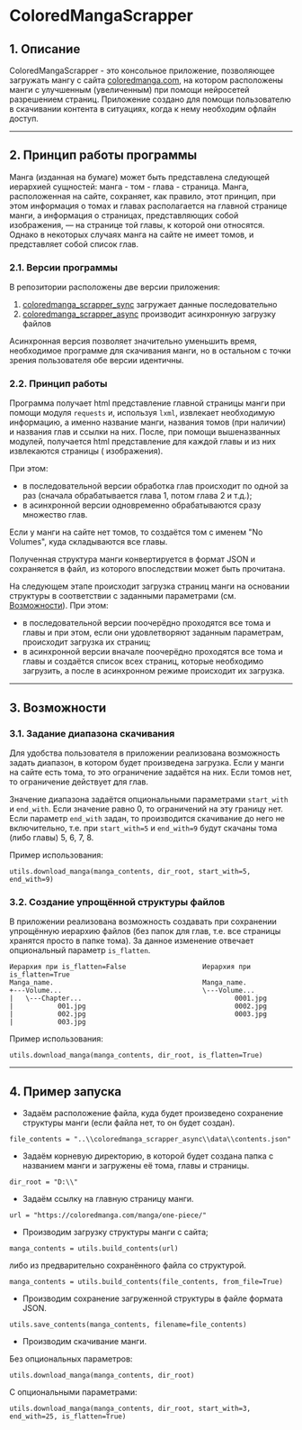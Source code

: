 # ColoredMangaScrapper

## 1. Описание

ColoredMangaScrapper - это консольное приложение, позволяющее загружать мангу с
сайта [coloredmanga.com](https://coloredmanga.com/), на котором расположены манги с улучшенным (увеличенным) при помощи
нейросетей разрешением страниц. Приложение создано для помощи пользователю в скачивании контента в ситуациях, когда к
нему необходим офлайн доступ.

---

## 2. Принцип работы программы

Манга (изданная на бумаге) может быть представлена следующей иерархией сущностей: манга - том - глава - страница. Манга,
расположенная на сайте, сохраняет, как правило, этот принцип, при этом информация о томах и главах располагается на
главной странице манги, а информация о страницах, представляющих собой изображения, — на странице той главы, к которой
они относятся. Однако в некоторых случаях манга на сайте не имеет томов, и представляет собой список глав.

### 2.1. Версии программы

В репозитории расположены две версии приложения:

1) [coloredmanga_scrapper_sync](https://github.com/alexs2011/coloredmanga_scrapper/tree/master/coloredmanga_scrapper_sync)
   загружает данные последовательно
2) [coloredmanga_scrapper_async](https://github.com/alexs2011/coloredmanga_scrapper/tree/master/coloredmanga_scrapper_async)
   производит асинхронную загрузку файлов

Асинхронная версия позволяет значительно уменьшить время, необходимое программе для скачивания манги, но в остальном с
точки зрения пользователя обе версии идентичны.

### 2.2. Принцип работы

Программа получает html представление главной страницы манги при помощи модуля `requests` и, используя `lxml`, извлекает
необходимую информацию, а именно название манги, названия томов (при наличии) и названия глав и ссылки на них. После,
при помощи вышеназванных модулей, получается html представление для каждой главы и из них извлекаются страницы (
изображения).

При этом:

- в последовательной версии обработка глав происходит по одной за раз (сначала обрабатывается глава 1, потом глава 2 и
  т.д.);
- в асинхронной версии одновременно обрабатываются сразу множество глав.

Если у манги на сайте нет томов, то создаётся том с именем "No Volumes", куда складываются все главы.

Полученная структура манги конвертируется в формат JSON и сохраняется в файл, из которого впоследствии может быть
прочитана.

На следующем этапе происходит загрузка страниц манги на основании структуры в соответствии с заданными параметрами
(см. [Возможности](#3-Возможности)). При этом:

- в последовательной версии поочерёдно проходятся все тома и главы и при этом, если они удовлетворяют заданным
  параметрам, происходит загрузка их страниц;
- в асинхронной версии вначале поочерёдно проходятся все тома и главы и создаётся список всех страниц, которые
  необходимо загрузить, а после в асинхронном режиме происходит их загрузка.

---

## 3. Возможности

### 3.1. Задание диапазона скачивания

Для удобства пользователя в приложении реализована возможность задать диапазон, в котором будет произведена загрузка.
Если у манги на сайте есть тома, то это ограничение задаётся на них. Если томов нет, то ограничение действует для глав.

Значение диапазона задаётся опциональными параметрами `start_with` и `end_with`. Если значение равно 0, то ограничений
на эту границу нет. Если параметр `end_with` задан, то производится скачивание до него не включительно, т.е.
при `start_with=5`
и `end_with=9` будут скачаны тома (либо главы) 5, 6, 7, 8.

Пример использования:

`utils.download_manga(manga_contents, dir_root, start_with=5, end_with=9)`

### 3.2. Создание упрощённой структуры файлов

В приложении реализована возможность создавать при сохранении упрощённую иерархию файлов (без папок для глав, т.е. все
страницы хранятся просто в папке тома). За данное изменение отвечает опциональный параметр `is_flatten`.

    Иерархия при is_flatten=False                   Иерархия при is_flatten=True
    Manga_name.                                     Manga_name.
    +---Volume...                                   \---Volume...
    |   \---Chapter...                                      0001.jpg
    |           001.jpg                                     0002.jpg
    |           002.jpg                                     0003.jpg
    |           003.jpg

Пример использования:

`utils.download_manga(manga_contents, dir_root, is_flatten=True)`

---

## 4. Пример запуска

- Задаём расположение файла, куда будет произведено сохранение структуры манги (если файла нет, то он будет создан).

`file_contents = "..\\coloredmanga_scrapper_async\\data\\contents.json"`

- Задаём корневую директорию, в которой будет создана папка с названием манги и загружены её тома, главы и страницы.

`dir_root = "D:\\"`

- Задаём ссылку на главную страницу манги.

`url = "https://coloredmanga.com/manga/one-piece/"`

- Производим загрузку структуры манги с сайта;

`manga_contents = utils.build_contents(url)`

либо из предварительно сохранённого файла со структурой.

`manga_contents = utils.build_contents(file_contents, from_file=True)`

- Производим сохранение загруженной структуры в файле формата JSON.

`utils.save_contents(manga_contents, filename=file_contents)`

- Производим скачивание манги.

Без опциональных параметров:

`utils.download_manga(manga_contents, dir_root)`

С опциональными параметрами:

`utils.download_manga(manga_contents, dir_root, start_with=3, end_with=25, is_flatten=True)`